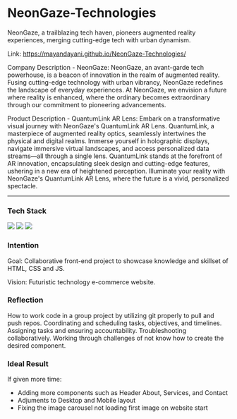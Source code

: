 # NeonGaze-Technologies
NeonGaze, a trailblazing tech haven, pioneers augmented reality experiences, merging cutting-edge tech with urban dynamism.

Link:
https://mayandayani.github.io/NeonGaze-Technologies/

Company Description - NeonGaze:
NeonGaze, an avant-garde tech powerhouse, is a beacon of innovation in the realm of augmented reality. Fusing cutting-edge technology with urban vibrancy, NeonGaze redefines the landscape of everyday experiences. At NeonGaze, we envision a future where reality is enhanced, where the ordinary becomes extraordinary through our commitment to pioneering advancements.

Product Description - QuantumLink AR Lens:
Embark on a transformative visual journey with NeonGaze's QuantumLink AR Lens. QuantumLink, a masterpiece of augmented reality optics, seamlessly intertwines the physical and digital realms. Immerse yourself in holographic displays, navigate immersive virtual landscapes, and access personalized data streams—all through a single lens. QuantumLink stands at the forefront of AR innovation, encapsulating sleek design and cutting-edge features, ushering in a new era of heightened perception. Illuminate your reality with NeonGaze's QuantumLink AR Lens, where the future is a vivid, personalized spectacle.

---
<h3 align="left">Tech Stack</h3>
  <a href="https://developer.mozilla.org/en-US/docs/Web/HTML"><img src="https://img.shields.io/badge/html5-%23E34F26.svg?style=for-the-badge&logo=html5&logoColor=white"/></a> 
  <a href="https://developer.mozilla.org/en-US/docs/Web/CSS"><img src="https://img.shields.io/badge/css3-%231572B6.svg?style=for-the-badge&logo=css3&logoColor=white"/></a> 
  <a href="https://developer.mozilla.org/en-US/docs/Web/JavaScript"><img src="https://img.shields.io/badge/javascript-%23323330.svg?style=for-the-badge&logo=javascript&logoColor=%23F7DF1E"/></a> 

<h3 align="left">Intention</h3>

Goal: Collaborative front-end project to showcase knowledge and skillset of HTML, CSS and JS.

Vision: Futuristic technology e-commerce website.

<h3 align="left">Reflection</h3>

How to work code in a group project by utilizing git properly to pull and push repos.
Coordinating and scheduling tasks, objectives, and timelines.
Assigning tasks and ensuring accountability.
Troubleshooting collaboratively.
Working through challenges of not know how to create the desired component.

<h3 align="left">Ideal Result</h3>

If given more time:
- Adding more components such as Header About, Services, and Contact
- Adjuments to Desktop and Mobile layout
- Fixing the image carousel not loading first image on website start
